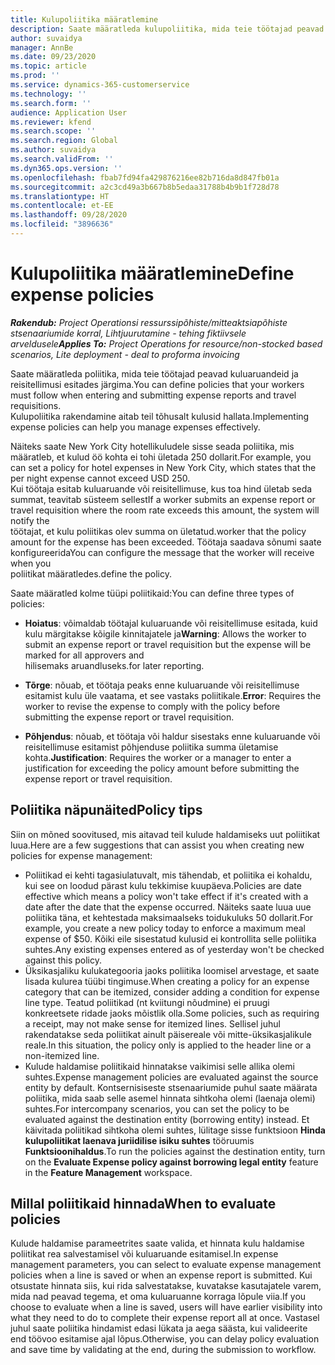 ```yaml
---
title: Kulupoliitika määratlemine
description: Saate määratleda kulupoliitika, mida teie töötajad peavad kuluaruandeid ja reisitellimusi esitades järgima.
author: suvaidya
manager: AnnBe
ms.date: 09/23/2020
ms.topic: article
ms.prod: ''
ms.service: dynamics-365-customerservice
ms.technology: ''
ms.search.form: ''
audience: Application User
ms.reviewer: kfend
ms.search.scope: ''
ms.search.region: Global
ms.author: suvaidya
ms.search.validFrom: ''
ms.dyn365.ops.version: ''
ms.openlocfilehash: fbab7fd94fa429876216ee82b716da8d847fb01a
ms.sourcegitcommit: a2c3cd49a3b667b8b5edaa31788b4b9b1f728d78
ms.translationtype: HT
ms.contentlocale: et-EE
ms.lasthandoff: 09/28/2020
ms.locfileid: "3896636"
---
```

# <a name="define-expense-policies"></a><span data-ttu-id="ebbe3-103">Kulupoliitika määratlemine</span><span class="sxs-lookup"><span data-stu-id="ebbe3-103">Define expense policies</span></span>

<span data-ttu-id="ebbe3-104">_**Rakendub:** Project Operationsi ressurssipõhiste/mitteaktsiapõhiste stsenaariumide korral,  Lihtjuurutamine - tehing fiktiivsele arveldusele_</span><span class="sxs-lookup"><span data-stu-id="ebbe3-104">_**Applies To:** Project Operations for resource/non-stocked based scenarios, Lite deployment - deal to proforma invoicing_</span></span>

<span data-ttu-id="ebbe3-105">Saate määratleda poliitika, mida teie töötajad peavad kuluaruandeid ja reisitellimusi esitades järgima.</span><span class="sxs-lookup"><span data-stu-id="ebbe3-105">You can define policies that your workers must follow when entering and submitting expense reports and travel requisitions.</span></span>         
<span data-ttu-id="ebbe3-106">Kulupoliitika rakendamine aitab teil tõhusalt kulusid hallata.</span><span class="sxs-lookup"><span data-stu-id="ebbe3-106">Implementing expense policies can help you manage expenses effectively.</span></span>         

<span data-ttu-id="ebbe3-107">Näiteks saate New York City hotellikuludele sisse seada poliitika, mis määratleb, et kulud öö kohta ei tohi ületada 250 dollarit.</span><span class="sxs-lookup"><span data-stu-id="ebbe3-107">For example, you can set a policy for hotel expenses in New York City, which states that the per night expense cannot exceed USD 250.</span></span>       
<span data-ttu-id="ebbe3-108">Kui töötaja esitab kuluaruande või reisitellimuse, kus toa hind ületab seda summat, teavitab süsteem sellest</span><span class="sxs-lookup"><span data-stu-id="ebbe3-108">If a worker submits an expense report or travel requisition where the room rate exceeds this amount, the system will notify the</span></span>         
<span data-ttu-id="ebbe3-109">töötajat, et kulu poliitikas olev summa on ületatud.</span><span class="sxs-lookup"><span data-stu-id="ebbe3-109">worker that the policy amount for the expense has been exceeded.</span></span> <span data-ttu-id="ebbe3-110">Töötaja saadava sõnumi saate konfigureerida</span><span class="sxs-lookup"><span data-stu-id="ebbe3-110">You can configure the message that the worker will receive when you</span></span>        
<span data-ttu-id="ebbe3-111">poliitikat määratledes.</span><span class="sxs-lookup"><span data-stu-id="ebbe3-111">define the policy.</span></span>      
        
<span data-ttu-id="ebbe3-112">Saate määratled kolme tüüpi poliitikaid:</span><span class="sxs-lookup"><span data-stu-id="ebbe3-112">You can define three types of policies:</span></span>         
        
- <span data-ttu-id="ebbe3-113">**Hoiatus**: võimaldab töötajal kuluaruande või reisitellimuse esitada, kuid kulu märgitakse kõigile kinnitajatele ja</span><span class="sxs-lookup"><span data-stu-id="ebbe3-113">**Warning**: Allows the worker to submit an expense report or travel requisition but the expense will be marked for all approvers and</span></span>         
  <span data-ttu-id="ebbe3-114">hilisemaks aruandluseks.</span><span class="sxs-lookup"><span data-stu-id="ebbe3-114">for later reporting.</span></span>        

- <span data-ttu-id="ebbe3-115">**Tõrge**: nõuab, et töötaja peaks enne kuluaruande või reisitellimuse esitamist kulu üle vaatama, et see vastaks poliitikale.</span><span class="sxs-lookup"><span data-stu-id="ebbe3-115">**Error**: Requires the worker to revise the expense to comply with the policy before submitting the expense report or travel requisition.</span></span>        
 
 - <span data-ttu-id="ebbe3-116">**Põhjendus**: nõuab, et töötaja või haldur sisestaks enne kuluaruande või reisitellimuse esitamist põhjenduse poliitika summa ületamise kohta.</span><span class="sxs-lookup"><span data-stu-id="ebbe3-116">**Justification**: Requires the worker or a manager to enter a justification for exceeding the policy amount before submitting the expense report or travel requisition.</span></span>        

## <a name="policy-tips"></a><span data-ttu-id="ebbe3-117">Poliitika näpunäited</span><span class="sxs-lookup"><span data-stu-id="ebbe3-117">Policy tips</span></span>
<span data-ttu-id="ebbe3-118">Siin on mõned soovitused, mis aitavad teil kulude haldamiseks uut poliitikat luua.</span><span class="sxs-lookup"><span data-stu-id="ebbe3-118">Here are a few suggestions that can assist you when creating new policies for expense management:</span></span> 

- <span data-ttu-id="ebbe3-119">Poliitikad ei kehti tagasiulatuvalt, mis tähendab, et poliitika ei kohaldu, kui see on loodud pärast kulu tekkimise kuupäeva.</span><span class="sxs-lookup"><span data-stu-id="ebbe3-119">Policies are date effective which means a policy won't take effect if it's created with a date after the date that the expense occurred.</span></span> <span data-ttu-id="ebbe3-120">Näiteks saate luua uue poliitika täna, et kehtestada maksimaalseks toidukuluks 50 dollarit.</span><span class="sxs-lookup"><span data-stu-id="ebbe3-120">For example, you create a new policy today to enforce a maximum meal expense of $50.</span></span> <span data-ttu-id="ebbe3-121">Kõiki eile sisestatud kulusid ei kontrollita selle poliitika suhtes.</span><span class="sxs-lookup"><span data-stu-id="ebbe3-121">Any existing expenses entered as of yesterday won't be checked against this policy.</span></span>
- <span data-ttu-id="ebbe3-122">Üksikasjaliku kulukategooria jaoks poliitika loomisel arvestage, et saate lisada kulurea tüübi tingimuse.</span><span class="sxs-lookup"><span data-stu-id="ebbe3-122">When creating a policy for an expense category that can be itemized, consider adding a condition for expense line type.</span></span> <span data-ttu-id="ebbe3-123">Teatud poliitikad (nt kviitungi nõudmine) ei pruugi konkreetsete ridade jaoks mõistlik olla.</span><span class="sxs-lookup"><span data-stu-id="ebbe3-123">Some policies, such as requiring a receipt, may not make sense for itemized lines.</span></span> <span data-ttu-id="ebbe3-124">Sellisel juhul rakendatakse seda poliitikat ainult päisereale või mitte-üksikasjalikule reale.</span><span class="sxs-lookup"><span data-stu-id="ebbe3-124">In this situation, the policy only is applied to the header line or a non-itemized line.</span></span> 
- <span data-ttu-id="ebbe3-125">Kulude haldamise poliitikaid hinnatakse vaikimisi selle allika olemi suhtes.</span><span class="sxs-lookup"><span data-stu-id="ebbe3-125">Expense management policies are evaluated against the source entity by default.</span></span> <span data-ttu-id="ebbe3-126">Kontsernisiseste stsenaariumide puhul saate määrata poliitika, mida saab selle asemel hinnata sihtkoha olemi (laenaja olemi) suhtes.</span><span class="sxs-lookup"><span data-stu-id="ebbe3-126">For intercompany scenarios, you can set the policy to be evaluated against the destination entity (borrowing entity) instead.</span></span> <span data-ttu-id="ebbe3-127">Et käivitada poliitikad sihtkoha olemi suhtes, lülitage sisse funktsioon **Hinda kulupoliitikat laenava juriidilise isiku suhtes** tööruumis **Funktsioonihaldus**.</span><span class="sxs-lookup"><span data-stu-id="ebbe3-127">To run the policies against the destination entity, turn on the **Evaluate Expense policy against borrowing legal entity** feature in the **Feature Management** workspace.</span></span>

## <a name="when-to-evaluate-policies"></a><span data-ttu-id="ebbe3-128">Millal poliitikaid hinnada</span><span class="sxs-lookup"><span data-stu-id="ebbe3-128">When to evaluate policies</span></span>

<span data-ttu-id="ebbe3-129">Kulude haldamise parameetrites saate valida, et hinnata kulu haldamise poliitikat rea salvestamisel või kuluaruande esitamisel.</span><span class="sxs-lookup"><span data-stu-id="ebbe3-129">In expense management parameters, you can select to evaluate expense management policies when a line is saved or when an expense report is submitted.</span></span> <span data-ttu-id="ebbe3-130">Kui otsustate hinnata siis, kui rida salvestatakse, kuvatakse kasutajatele varem, mida nad peavad tegema, et oma kuluaruanne korraga lõpule viia.</span><span class="sxs-lookup"><span data-stu-id="ebbe3-130">If you choose to evaluate when a line is saved, users will have earlier visibility into what they need to do to complete their expense report all at once.</span></span> <span data-ttu-id="ebbe3-131">Vastasel juhul saate poliitika hindamist edasi lükata ja aega säästa, kui valideerite end töövoo esitamise ajal lõpus.</span><span class="sxs-lookup"><span data-stu-id="ebbe3-131">Otherwise, you can delay policy evaluation and save time by validating at the end, during the submission to workflow.</span></span>
